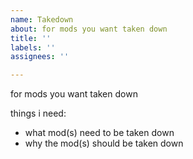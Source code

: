 ```yaml
---
name: Takedown
about: for mods you want taken down
title: ''
labels: ''
assignees: ''

---
```


for mods you want taken down

things i need:
- what mod(s) need to be taken down
- why the mod(s) should be taken down
